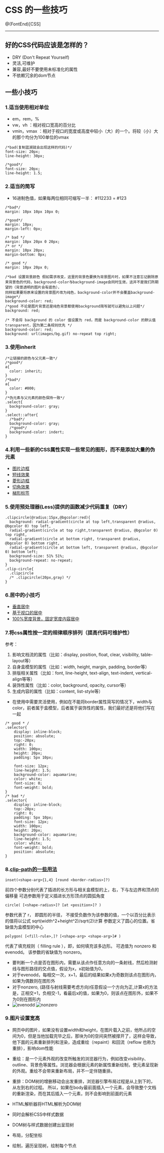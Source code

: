 # CSS 的一些技巧
@(FontEnd)[CSS]
***
## 好的CSS代码应该是怎样的？
- DRY (Don't Repeat Yourself)
- 灵活,可维护
- 兼容,最好不要使用未标准化的属性
- 不依赖冗余的dom节点

## 一些小技巧
### 1.适当使用相对单位
 - em，rem，%
 - vw，vh ：相对视口宽高的百分比
 - vmin，vmax ：相对于视口的宽度或高度中较小（大）的一个。将较（小）大的那个均分为100单位的vmax
```
/*bad(复制蓝湖就会出现这样的代码)*/
font-size: 20px;
line-height: 30px;

/*good*/
font-size: 20px;
line-height: 1.5;
```
### 2.适当的简写
 - 16进制色值，如果每两位相同可缩写一半： #112233 = #123
```
/*bad*/
margin: 10px 10px 10px 0;

/*good*/
margin: 10px;
margin-left: 0px;

/* bad */
margin: 10px 20px 0 20px;
/* or */
margin: 10px 20px;
margin-bottom: 0px;

/* good */
margin: 10px 20px 0;

/*bad 设置背景颜色 假如需求改变，这里的背景色要换为背景图片时，如果不注意忘记删除原来背景色的代码，background-color与background-image会同时生效，这并不是我们所期望的（背景透明的图片会有底色），
同样如果要将原来设置的背景图片改为纯色，background-color并不会覆盖background-image*/
background-color: red;
/*good 不论是图片背景还是纯色背景都使用background简写就可以避免以上问题*/
background: red;

/* 不会将 background 的 color 值设置为 red，而是 background-color 的默认值 transparent，因为第二条规则优先 */
background-color: red;
background: url(images/bg.gif) no-repeat top right;
```
### 3.使用inherit
```
/*让链接的颜色与父元素一致*/
/*good*/
a{
  color: inherit;
}
/*bad*/
a{
  color: #000;
}
/*伪元素与父元素的颜色保持一致*/
.select{
  background-color: gray;
}
.select::after{
  /*bad*/
  background-color: gray;
  /*good*/
  background-color: indert;
}
```
### 4.利用一些新的CSS属性实现一些常见的图形，而不是添加大量的伪元素
  - [图片边框](http://htmlpreview.github.io/?https://github.com/Zheng-Kun/cssTip/blob/master/code/image-border/image-border.html)
  - [短线效果](http://htmlpreview.github.io/?https://github.com/Zheng-Kun/cssTip/blob/master/code/title-style/title-style.html)
  - [菱形边框](http://htmlpreview.github.io/?https://github.com/Zheng-Kun/cssTip/blob/master/code/picture/picture.html)
  - [切角效果](http://htmlpreview.github.io/?https://github.com/Zheng-Kun/cssTip/blob/master/code/picture/picture.html)
  - [梯形标签](http://htmlpreview.github.io/?https://github.com/Zheng-Kun/cssTip/blob/master/code/picture/picture.html)

### 5.使用预处理器(Less)提供的函数减少代码重复（DRY）
```
.clipcircle(@radius:15px,@bgcolor:red){
  background: radial-gradient(circle at top left,transparent @radius, @bgcolor 0) top left,
  radial-gradient(circle at top right,transparent @radius, @bgcolor 0) top right,
  radial-gradient(circle at bottom right, transparent @radius, @bgcolor 0) bottom right,
  radial-gradient(circle at bottom left, transparent @radius, @bgcolor 0) bottom left;
  background-size: 51% 51%;
  background-repeat: no-repeat;
}
.clip-circle{
  .clipcircle
  /* .clipcircle(20px,gray) */
}
```
### 6.居中的小技巧
 - [垂直居中](http://htmlpreview.github.io/?https://github.com/Zheng-Kun/cssTip/blob/master/code/center/view-center.html)
 - [基于视口的居中](http://htmlpreview.github.io/?https://github.com/Zheng-Kun/cssTip/blob/master/code/center/view-center.html)
 - [100%宽度背景，固定宽度内容居中](http://htmlpreview.github.io/?https://github.com/Zheng-Kun/cssTip/blob/master/code/center/view-center.html)

### 7.将css属性按一定的规律顺序排列（提高代码可维护性）
参考：
1. 影响文档流的属性（比如：display, position, float, clear, visibility, table-layout等） 
2. 自身盒模型的属性（比如：width, height, margin, padding, border等） 
3. 排版相关属性（比如：font, line-height, text-align, text-indent, vertical-align等等） 
4. 装饰性属性（比如：color, background, opacity, cursor等） 
5. 生成内容的属性（比如：content, list-style等）
 - 在使用中需要灵活使用，例如在不能将border属性简写的情况下，width与color，前者属于盒模型，后者属于装饰性的属性，我们最好还是将他们写在一起
```
/* good * /
.selector{
    display: inline-block;
    position: absolute;
    top:-20px;
    right: 0;
    width: 100px;
    height: 20px;
    padding: 5px 10px;

    font-size: 12px;
    line-height: 1.5;
    background-color: aquamarine;
    color: white;
    font-size: 0;
    font-weight: bold;
}
/* bad */
.selector{
    display: inline-block;
    top:-20px;
    right: 0;
    padding: 5px 10px;
    font-size: 12px;
    width: 100px;
    height: 20px;
    background-color: aquamarine;
    line-height: 1.5;
    color: white;
    font-weight: bold;
    position: absolute;
}
```

### 8.[clip-path的一些用法]()
```
inset(<shape-arg>{1,4} [round <border-radius>]?)
 ```
 前四个参数分别代表了插进的长方形与相关盒模型的上，右，下与左边界和顶点的偏移量
 可选参数<border-radius>用于定义插进长方形顶点的圆弧角度
 ```
 circle( [<shape-radius>]? [at <position>]? )
 ```
 <shape-radius> 参数代表了 r， 即圆形的半径， 不接受负数作为该参数的值，一个以百分比表示的值将以公式 sqrt(width^2+height^2)/sqrt(2)计算
 <position> 参数定义了圆心的位置。省缺值为盒模型的中心
```
polygon( [<fill-rule>,]? [<shape-arg> <shape-arg>]# )
```
<fill-rule> 代表了填充规则（ filling rule ），即，如何填充该多边形。 可选值为 nonzero 和 evenodd。 该参数的省缺值为 nonzero。
- 要判断一个点是否在图形内，需要从该点作任意方向的一条射线，然后检测射线与图形路径的交点值，假设为x，x初始值为0。
- 对于evenodd，每相交一次，x+1，最后的结果如果x为奇数则该点在图形内，如果为偶数则在图形外
- 对于nonzero, (路径与射线需要考虑方向)任意假设一个方向为正,计算x的方法是，正相交+1，负相交-1，看最后x的值，如果为0，则该点在图形外，如果不为0则在图形内
- 
  ![evenodd](https://i.stack.imgur.com/vN1Sg.png)
  ![nonzero](https://image.slidesharecdn.com/comp175-04-region-filling-150603132446-lva1-app6892/95/regionfilling-67-638.jpg?cb=1433338044)

### 9.图片设置宽高
 - 网页中的图片，如果没有设置width和height，在图片载入之前，他所占的空间为0，但是当他加载完毕之后，那块为0的空间突然被撑开了，这样会导致，他下面的元素重新排列和渲染，造成重绘（repaint）和回流（reflow 也称为重排），影响dom性能
 - 重绘：是一个元素外观的改变所触发的浏览器行为，例如改变visibility、outline、背景色等属性。浏览器会根据元素的新属性重新绘制，使元素呈现新的外观。重绘不会带来重新布局，并不一定伴随重排。
 - 重排：DOM树的增删移动会出发重排，浏览器引擎布局过程是从上到下的，从左到右的过程。 所以，如果在body最前面插入一个元素，会导致整个文档的重新渲染，而在其后插入一个元素，则不会影响到前面的元素

 - HTML解析器将HTML解析为DOM树
 - 同时会解析CSS中样式数据
 - DOM树与样式数据创建出呈现树
 - 布局，分配坐标
 - 绘制，遍历呈现树，绘制每个节点